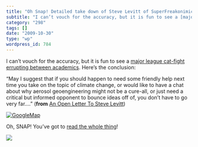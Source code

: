 ```yaml
---
title: "Oh Snap! Detailed take down of Steve Levitt of SuperFreakonimics"
subtitle: "I can’t vouch for the accuracy, but it is fun to see a [major league cat-fight errupting between aca..."
category: "298"
tags: []
date: "2009-10-30"
type: "wp"
wordpress_id: 784
---
```

I can’t vouch for the accuracy, but it is fun to see a [major league cat-fight errupting between academics](http://www.realclimate.org/index.php/archives/2009/10/an-open-letter-to-steve-levitt/). Here’s the conclusion:
> 

“May I suggest that if you should happen to need some friendly help next time you take on the topic of climate change, or would like to have a chat about why aerosol geoengineering might not be a cure-all, or just need a critical but informed opponent to bounce ideas off of, you don’t have to go very far….” (**from** [An Open Letter To Steve Levitt](http://www.realclimate.org/index.php/archives/2009/10/an-open-letter-to-steve-levitt/))

[![GoogleMap](https://i0.wp.com/www.realclimate.org/wp-content/uploads/GoogleMap1-300x126.png?resize=379%2C159)](https://i0.wp.com/www.realclimate.org/wp-content/uploads/GoogleMap1.png)

Oh, SNAP! You’ve got to [read the whole thing](http://www.realclimate.org/index.php/archives/2009/10/an-open-letter-to-steve-levitt/)!

![](https://i0.wp.com/img.zemanta.com/pixy.gif?w=584)